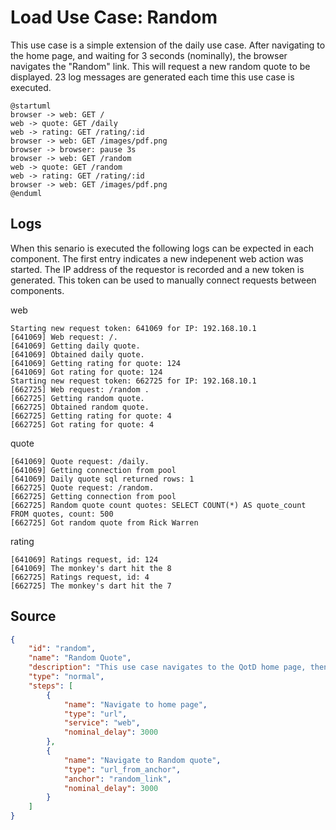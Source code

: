 # Load Use Case: Random

This use case is a simple extension of the daily use case.  After navigating to the home page, and waiting for 3 seconds (nominally), the browser navigates the "Random" link.  This will request a new random quote to be displayed. 23 log messages are generated each time this use case is executed.

```plantuml
@startuml
browser -> web: GET /
web -> quote: GET /daily
web -> rating: GET /rating/:id
browser -> web: GET /images/pdf.png
browser -> browser: pause 3s
browser -> web: GET /random
web -> quote: GET /random
web -> rating: GET /rating/:id
browser -> web: GET /images/pdf.png
@enduml
```

## Logs

When this senario is executed the following logs can be expected in each component.  The first entry indicates a new indepenent web action was started.  The IP address of the requestor is recorded and a new token is generated. This token can be used to manually connect requests between components.

web
```
Starting new request token: 641069 for IP: 192.168.10.1
[641069] Web request: /.
[641069] Getting daily quote.
[641069] Obtained daily quote.
[641069] Getting rating for quote: 124
[641069] Got rating for quote: 124
Starting new request token: 662725 for IP: 192.168.10.1
[662725] Web request: /random .
[662725] Getting random quote.
[662725] Obtained random quote.
[662725] Getting rating for quote: 4
[662725] Got rating for quote: 4
```

quote
```
[641069] Quote request: /daily.
[641069] Getting connection from pool
[641069] Daily quote sql returned rows: 1
[662725] Quote request: /random.
[662725] Getting connection from pool
[662725] Random quote count quotes: SELECT COUNT(*) AS quote_count FROM quotes, count: 500
[662725] Got random quote from Rick Warren
```

rating
```
[641069] Ratings request, id: 124
[641069] The monkey's dart hit the 8
[662725] Ratings request, id: 4
[662725] The monkey's dart hit the 7
```

## Source

```json
{
    "id": "random",
    "name": "Random Quote",
    "description": "This use case navigates to the QotD home page, then selects a random quote.",
    "type": "normal",
    "steps": [
        {
            "name": "Navigate to home page",
            "type": "url",
            "service": "web",
            "nominal_delay": 3000
        },
        {
            "name": "Navigate to Random quote",
            "type": "url_from_anchor",
            "anchor": "random_link",
            "nominal_delay": 3000
        }
    ]
}
```